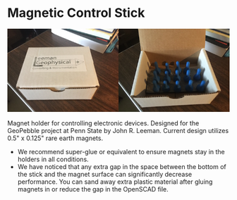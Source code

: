# Magnetic Control Stick

![](photos/product_image.jpg)

Magnet holder for controlling electronic devices. Designed for the
GeoPebble project at Penn State by John R. Leeman. Current design utilizes
0.5" x 0.125" rare earth magnets.

* We recommend super-glue or equivalent to ensure magnets stay in
the holders in all conditions.
* We have noticed that any extra gap in the space between the
bottom of the stick and the magnet surface can significantly decrease
performance. You can sand away extra plastic material after gluing magnets in
or reduce the gap in the OpenSCAD file.
